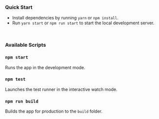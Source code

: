 ### Quick Start

* Install dependencies by running `yarn` or `npm install`.
* Run `yarn start` or `npm run start` to start the local development server.
<br />

### Available Scripts

### `npm start`

Runs the app in the development mode.

### `npm test`

Launches the test runner in the interactive watch mode.

### `npm run build`

Builds the app for production to the `build` folder.


